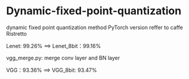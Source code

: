 # Dynamic-fixed-point-quantization
dynamic fixed point quantization method PyTorch version reffer to caffe Ristretto  

Lenet: 99.26% ==> Lenet_8bit：99.16%  

vgg_merge.py: merge conv layer and BN layer  

VGG：93.36% ==> VGG_8bit: 93.47%  
